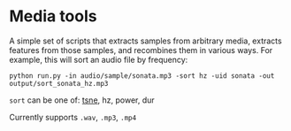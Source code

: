# Media tools

A simple set of scripts that extracts samples from arbitrary media, extracts features from those samples, and recombines them in various ways. For example, this will sort an audio file by frequency:

```
python run.py -in audio/sample/sonata.mp3 -sort hz -uid sonata -out output/sort_sonata_hz.mp3
```

`sort` can be one of: [tsne](https://lvdmaaten.github.io/tsne/), hz, power, dur

Currently supports `.wav`, `.mp3`, `.mp4`
